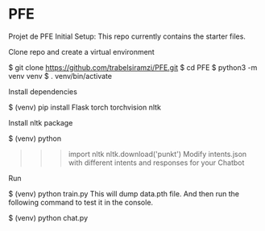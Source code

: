 # PFE
Projet de PFE 
Initial Setup:
This repo currently contains the starter files.

Clone repo and create a virtual environment

$ git clone https://github.com/trabelsiramzi/PFE.git
$ cd PFE
$ python3 -m venv venv
$ . venv/bin/activate

Install dependencies

$ (venv) pip install Flask torch torchvision nltk

Install nltk package

$ (venv) python
>>> import nltk
>>> nltk.download('punkt')
Modify intents.json with different intents and responses for your Chatbot

Run

$ (venv) python train.py
This will dump data.pth file. And then run the following command to test it in the console.

$ (venv) python chat.py
